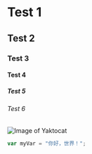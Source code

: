 # Test 1
## Test 2
### Test 3
#### Test 4
##### Test 5
###### Test 6
![Image of Yaktocat](https://octodex.github.com/images/yaktocat.png)
``` javascript
var myVar = "你好，世界！";
```
